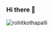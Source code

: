 ### Hi there 👋

<p align="left"> 
  <img src="https://komarev.com/ghpvc/?username=rohitkothapalli&label=PROFILE+VIEWS" alt="rohitkothapalli" /> 
</p>
<!--
**rohitkothapalli/rohitkothapalli** is a ✨ _special_ ✨ repository because its `README.md` (this file) appears on your GitHub profile.

Here are some ideas to get you started:

- 🔭 I’m currently working on ...
- 🌱 I’m currently learning ...
- 👯 I’m looking to collaborate on ...
- 🤔 I’m looking for help with ...
- 💬 Ask me about ...
- 📫 How to reach me: ...
- 😄 Pronouns: ...
- ⚡ Fun fact: ...
-->
